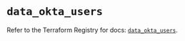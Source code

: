 # `data_okta_users`

Refer to the Terraform Registry for docs: [`data_okta_users`](https://registry.terraform.io/providers/okta/okta/4.20.0/docs/data-sources/users).
